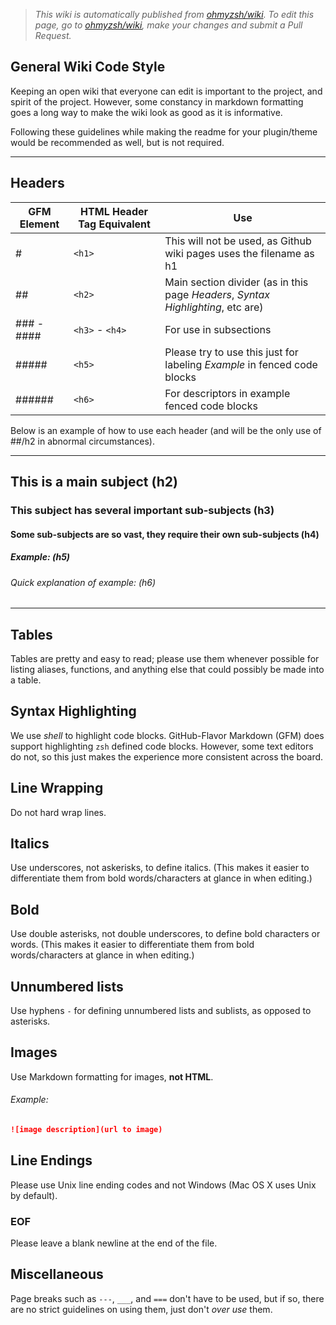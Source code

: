 <!-- prettier-ignore-start -->
> _This wiki is automatically published from [ohmyzsh/wiki](https://github.com/ohmyzsh/wiki). To edit this page,_
> _go to [ohmyzsh/wiki](https://github.com/ohmyzsh/wiki), make your changes and submit a Pull Request._
<!-- prettier-ignore-end -->

## General Wiki Code Style

Keeping an open wiki that everyone can edit is important to the project, and spirit of the project. However, some constancy in markdown formatting goes a long way to make the wiki look as good as it is informative.

Following these guidelines while making the readme for your plugin/theme would be recommended as well, but is not required.

---

## Headers

| GFM Element | HTML Header Tag Equivalent | Use                                                                              |
| ----------- | -------------------------- | -------------------------------------------------------------------------------- |
| #           | `<h1>`                     | This will not be used, as Github wiki pages uses the filename as h1              |
| ##          | `<h2>`                     | Main section divider (as in this page _Headers_, _Syntax Highlighting_, etc are) |
| ### - ####  | `<h3>` - `<h4>`            | For use in subsections                                                           |
| #####       | `<h5>`                     | Please try to use this just for labeling _Example_ in fenced code blocks         |
| ######      | `<h6>`                     | For descriptors in example fenced code blocks                                    |

Below is an example of how to use each header (and will be the only use of ##/h2 in abnormal circumstances).

---

## This is a main subject (h2)

### This subject has several important sub-subjects (h3)

#### Some sub-subjects are so vast, they require their own sub-subjects (h4)

##### _Example:_ (h5)

###### _Quick explanation of example:_ (h6)

---

## Tables

Tables are pretty and easy to read; please use them whenever possible for listing aliases, functions, and anything else that could possibly be made into a table.

## Syntax Highlighting

We use _shell_ to highlight code blocks. GitHub-Flavor Markdown (GFM) does support highlighting `zsh` defined code blocks. However, some text editors do not, so this just makes the experience more consistent across the board.

## Line Wrapping

Do not hard wrap lines.

## Italics

Use underscores, not askerisks, to define italics. (This makes it easier to differentiate them from bold words/characters at glance in when editing.)

## Bold

Use double asterisks, not double underscores, to define bold characters or words. (This makes it easier to differentiate them from bold words/characters at glance in when editing.)

## Unnumbered lists

Use hyphens `-` for defining unnumbered lists and sublists, as opposed to asterisks.

## Images

Use Markdown formatting for images, **not HTML**.

###### _Example:_

```markdown
![image description](url to image)
```

## Line Endings

Please use Unix line ending codes and not Windows (Mac OS X uses Unix by default).

### EOF

Please leave a blank newline at the end of the file.

## Miscellaneous

Page breaks such as `---`, `___`, and `===` don't have to be used, but if so, there are no strict guidelines on using them, just don't _over use_ them.
